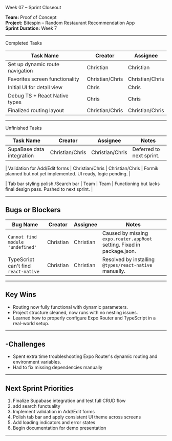 Week 07 – Sprint Closeout

**Team:** Proof of Concept  
**Project:** Bitespin – Random Restaurant Recommendation App  
**Sprint Duration:** Week 7

---

Completed Tasks

| Task Name                        | Creator            | Assignee             |
|----------------------------------|---------------------|-----------------------|
| Set up dynamic route navigation | Christian           | Christian             |
| Favorites screen functionality  | Christian/Chris     | Christian/Chris       |
| Initial UI for detail view      | Chris               | Chris                 |
| Debug TS + React Native types   | Chris               | Chris                 |
| Finalized routing layout        | Christian/Chris     | Christian/Chris       |

---

Unfinished Tasks 

| Task Name                      | Creator  | Assignee | Notes                                                                 |
|-------------------------------|----------|----------|-----------------------------------------------------------------------|
| SupaBase data integration     | Christian/Chris    | Christian/Chris     | Deferred to next sprint.              |

| Validation for Add/Edit forms | Christian/Chris     | Christian/Chris   | Formik planned 
but not yet implemented. UI ready, logic pending.     |

| Tab bar styling polish /Search bar       | Team     | Team     | Functioning but lacks final design pass. Pushed to next sprint.      |

---

## Bugs or Blockers

| Bug Name                           | Creator    | Assignee  | Notes                                                                 |
|------------------------------------|------------|-----------|-----------------------------------------------------------------------|
| `Cannot find module 'undefined'`  | Christian  | Christian | Caused by missing `expo.router.appRoot` setting. Fixed in package.json. |
| TypeScript can't find `react-native` | Christian    | Christian     | Resolved by installing `@types/react-native` manually.         |

---

## Key Wins

- Routing now fully functional with dynamic parameters.
-  Project structure cleaned, now runs with no nesting issues.
-  Learned how to properly configure Expo Router and TypeScript in a real-world setup.

---

## -Challenges

- Spent extra time troubleshooting Expo Router's dynamic routing and environment variables.
- Had to fix missing dependencies manually


---

##  Next Sprint Priorities

1. Finalize Supabase integration and test full CRUD flow
2. add search functuality 
3. Implement validation in Add/Edit forms
4. Polish tab bar and apply consistent UI theme across screens
5. Add loading indicators and error states
6. Begin documentation for demo presentation

---


